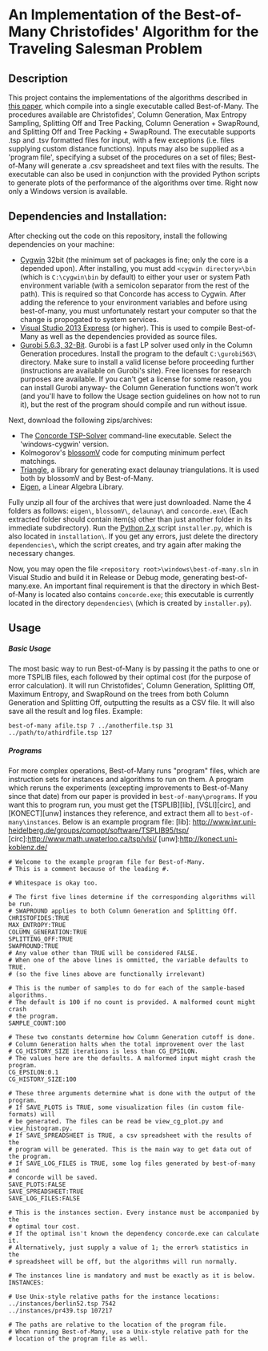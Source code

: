 An Implementation of the Best-of-Many Christofides' Algorithm for the Traveling Salesman Problem
=======================================

Description
------------
This project contains the implementations of the algorithms described in [this paper][arXiv], which compile into a single executable called Best-of-Many. The procedures available are Christofides', Column Generation, Max Entropy Sampling, Splitting Off and Tree Packing, Column Generation + SwapRound, and Splitting Off and Tree Packing + SwapRound.  The executable supports .tsp and .tsv formatted files for input, with a few exceptions (i.e. files supplying custom distance functions). Inputs may also be supplied as a 'program file', specifying a subset of the procedures on a set of files; Best-of-Many will generate a .csv spreadsheet and text files with the results. The executable can also be used in conjunction with the provided Python scripts to generate plots of the performance of the algorithms over time. Right now only a Windows version is available.


[arXiv]:http://arxiv.org/abs/1506.07776


Dependencies and Installation:
------------------------------

After checking out the code on this repository, install the following dependencies on your machine:
+ [Cygwin][cyg] 32bit (the minimum set of packages is fine; only the core is a depended upon). After installing, you must add `<cygwin directory>\bin` (which is `C:\cygwin\bin` by default) to either your user or system Path environment variable (with a semicolon separator from the rest of the path). This is required so that Concorde has access to Cygwin. After adding the reference to your environment variables and before using best-of-many, you must unfortunately restart your computer so that the change is propogated to system services.
+ [Visual Studio 2013 Express][vs] (or higher). This is used to compile Best-of-Many as well as the dependencies provided as source files.
+ [Gurobi 5.6.3, 32-Bit][gur]. Gurobi is a fast LP solver used only in the Column Generation procedures. Install the program to the default `C:\gurobi563\` directory. Make sure to install a valid license before proceeding further (instructions are available on Gurobi's site). Free licenses for research purposes are available. If you can't get a license for some reason, you can install Gurobi anyway- the Column Generation functions won't work (and you'll have to follow the Usage section guidelines on how not to run it), but the rest of the program should compile and run without issue.

[cyg]: https://www.cygwin.com/
[vs]: https://www.visualstudio.com/en-us/products/free-developer-offers-vs.aspx
[gur]: http://www.gurobi.com/downloads/download-center

Next, download the following zips/archives:
+ The [Concorde TSP-Solver][cc] command-line executable. Select the 'windows-cygwin' version.
+ Kolmogorov's [blossomV][bV] code for computing minimum perfect matchings.
+ [Triangle][tri], a library for generating exact delaunay triangulations. It is used both by blossomV and by Best-of-Many.
+ [Eigen][eig], a Linear Algebra Library.

[cc]: http://www.math.uwaterloo.ca/tsp/concorde/downloads/downloads.htm
[bV]: http://pub.ist.ac.at/~vnk/software.html
[tri]: http://www.cs.cmu.edu/~quake/triangle.html
[eig]: http://eigen.tuxfamily.org/index.php?title=Main_Page

Fully unzip all four of the archives that were just downloaded. Name the 4 folders as follows: `eigen\`, `blossomV\`, `delaunay\` and `concorde.exe\` (Each extracted folder should contain item(s) other than just another folder in its immediate subdirectory). Run the [Python 2.x][py] script `installer.py`, which is also located in `installation\`. If you get any errors, just delete the directory `dependencies\`, which the script creates, and try again after making the necessary changes.

[py]: https://www.python.org/downloads/

Now, you may open the file `<repository root>\windows\best-of-many.sln` in Visual Studio and build it in Release or Debug mode, generating best-of-many.exe. An important final requirement is that the directory in which Best-of-Many is located also contains `concorde.exe`; this executable is currently located in the directory `dependencies\` (which is created by `installer.py`).


Usage
-------
##### Basic Usage
The most basic way to run Best-of-Many is by passing it the paths to one or more TSPLIB files, each followed by their optimal cost (for the purpose of error calculation). It will run Christofides', Column Generation, Splitting Off, Maximum Entropy, and SwapRound on the trees from both Column Generation and Splitting Off, outputting the results as a CSV file. It will also save all the result and log files. Example:

`best-of-many afile.tsp 7 ../anotherfile.tsp 31 ../path/to/athirdfile.tsp 127`

##### Programs
For more complex operations, Best-of-Many runs "program" files, which are instruction sets for instances and algorithms to run on them. A program which reruns the experiments (excepting improvements to Best-of-Many since that date) from our paper is provided in `best-of-many\programs`. If you want this to program run, you must get the [TSPLIB][lib], [VSLI][circ], and [KONECT][unw] instances they reference, and extract them all to `best-of-many\instances`. Below is an example program file:
[lib]: http://www.iwr.uni-heidelberg.de/groups/comopt/software/TSPLIB95/tsp/
[circ]:http://www.math.uwaterloo.ca/tsp/vlsi/
[unw]:http://konect.uni-koblenz.de/

```
# Welcome to the example program file for Best-of-Many.
# This is a comment because of the leading #.

# Whitespace is okay too.

# The first five lines determine if the corresponding algorithms will be run.
# SWAPROUND applies to both Column Generation and Splitting Off.
CHRISTOFIDES:TRUE
MAX_ENTROPY:TRUE
COLUMN_GENERATION:TRUE
SPLITTING_OFF:TRUE
SWAPROUND:TRUE
# Any value other than TRUE will be considered FALSE.
# When one of the above lines is ommitted, the variable defaults to TRUE.
# (so the five lines above are functionally irrelevant)

# This is the number of samples to do for each of the sample-based algorithms.
# The default is 100 if no count is provided. A malformed count might crash
# the program.
SAMPLE_COUNT:100

# These two constants determine how Column Generation cutoff is done.
# Column Generation halts when the total improvement over the last
# CG_HISTORY_SIZE iterations is less than CG_EPSILON.
# The values here are the defaults. A malformed input might crash the program.
CG_EPSILON:0.1
CG_HISTORY_SIZE:100

# These three arguments determine what is done with the output of the program.
# If SAVE_PLOTS is TRUE, some visualization files (in custom file-formats) will
# be generated. The files can be read be view_cg_plot.py and view_histogram.py.
# If SAVE_SPREADSHEET is TRUE, a csv spreadsheet with the results of the
# program will be generated. This is the main way to get data out of the program.
# If SAVE_LOG_FILES is TRUE, some log files generated by best-of-many and
# concorde will be saved.
SAVE_PLOTS:FALSE
SAVE_SPREADSHEET:TRUE
SAVE_LOG_FILES:FALSE

# This is the instances section. Every instance must be accompanied by the
# optimal tour cost.
# If the optimal isn't known the dependency concorde.exe can calculate it.
# Alternatively, just supply a value of 1; the error% statistics in the
# spreadsheet will be off, but the algorithms will run normally.

# The instances line is mandatory and must be exactly as it is below.
INSTANCES:

# Use Unix-style relative paths for the instance locations:
../instances/berlin52.tsp 7542
../instances/pr439.tsp 107217

# The paths are relative to the location of the program file.
# When running Best-of-Many, use a Unix-style relative path for the
# location of the program file as well.
```
